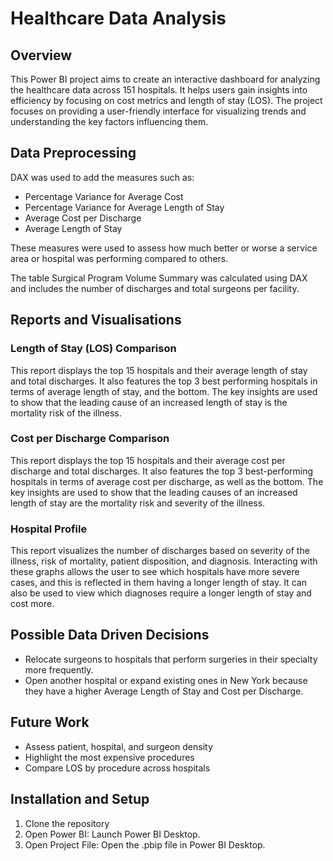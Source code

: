 # Healthcare Data Analysis
## Overview
This Power BI project aims to create an interactive dashboard for analyzing the healthcare data across 151 hospitals. It helps users gain insights into efficiency by focusing on cost metrics and length of stay (LOS). The project focuses on providing a user-friendly interface for visualizing trends and understanding the key factors influencing them. 

## Data Preprocessing
DAX was used to add the measures such as:
- Percentage Variance for Average Cost
- Percentage Variance for Average Length of Stay
- Average Cost per Discharge
- Average Length of Stay
  

These measures were used to assess how much better or worse a service area or hospital was performing compared to others.

The table Surgical Program Volume Summary was calculated using DAX and includes the number of discharges and total surgeons per facility.

## Reports and Visualisations
### Length of Stay (LOS) Comparison
This report displays the top 15 hospitals and their average length of stay and total discharges. It also features the top 3 best performing hospitals in terms of average length of stay, and the bottom. The key insights are used to show that the leading cause of an increased length of stay is the mortality risk of the illness.

### Cost per Discharge Comparison
This report displays the top 15 hospitals and their average cost per discharge and total discharges. It also features the top 3 best-performing hospitals in terms of average cost per discharge, as well as the bottom. The key insights are used to show that the leading causes of an increased length of stay are the mortality risk and severity of the illness.

### Hospital Profile
This report visualizes the number of discharges based on severity of the illness, risk of mortality, patient disposition, and diagnosis. Interacting with these graphs allows the user to see which hospitals have more severe cases, and this is reflected in them having a longer length of stay. It can also be used to view which diagnoses require a longer length of stay and cost more.

## Possible Data Driven Decisions
- Relocate surgeons to hospitals that perform surgeries in their specialty more frequently.
- Open another hospital or expand existing ones in New York because they have a higher Average Length of Stay and Cost per Discharge.

## Future Work 
- Assess patient, hospital, and surgeon density
- Highlight the most expensive procedures
- Compare LOS by procedure across hospitals

## Installation and Setup
1. Clone the repository
2. Open Power BI: Launch Power BI Desktop.
3. Open Project File: Open the .pbip file in Power BI Desktop.
